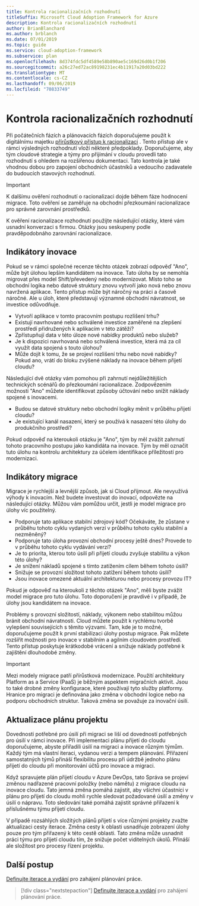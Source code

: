 ```yaml
---
title: Kontrola racionalizačních rozhodnutí
titleSuffix: Microsoft Cloud Adoption Framework for Azure
description: Kontrola racionalizačních rozhodnutí
author: BrianBlanchard
ms.author: brblanch
ms.date: 07/01/2019
ms.topic: guide
ms.service: cloud-adoption-framework
ms.subservice: plan
ms.openlocfilehash: 8d374fdc5df4589e58b890ae5c169d26d0b1f206
ms.sourcegitcommit: a26c27ed72ac89198231ec4b11917a20d03bd222
ms.translationtype: MT
ms.contentlocale: cs-CZ
ms.lasthandoff: 09/06/2019
ms.locfileid: "70833749"
---
```

# <a name="review-rationalization-decisions"></a>Kontrola racionalizačních rozhodnutí

Při počátečních fázích a plánovacích fázích doporučujeme použít k digitálnímu majetku [přírůstkový přístup k racionalizaci](../digital-estate/rationalize.md#incremental-rationalization) . Tento přístup ale v rámci výsledných rozhodnutí vloží některé předpoklady. Doporučujeme, aby tým cloudové strategie a týmy pro přijímání v cloudu provedli tato rozhodnutí s ohledem na rozšířenou dokumentaci. Tato kontrola je také vhodnou dobou pro zapojení obchodních účastníků a vedoucího zadavatele do budoucích stavových rozhodnutí.

> [!IMPORTANT]
> K dalšímu ověření rozhodnutí o racionalizaci dojde během fáze hodnocení migrace. Toto ověření se zaměřuje na obchodní přezkoumání racionalizace pro správné zarovnání prostředků.

K ověření racionalizace rozhodnutí použijte následující otázky, které vám usnadní konverzaci s firmou. Otázky jsou seskupeny podle pravděpodobnáho zarovnání racionalizace.

## <a name="innovation-indicators"></a>Indikátory inovace

Pokud se v rámci společné recenze těchto otázek zobrazí odpověď "Ano", může být úlohou lepším kandidátem na inovace. Tato úloha by se nemohla migrovat přes model Shift/převedený nebo modernizovat. Místo toho se obchodní logika nebo datové struktury znovu vytvoří jako nová nebo znovu navržená aplikace. Tento přístup může být náročný na práci a časově náročné. Ale u úloh, které představují významné obchodní návratnost, se investice odůvodňuje.

- Vytvoří aplikace v tomto pracovním postupu rozlišení trhu?
- Existují navrhované nebo schválené investice zaměřené na zlepšení prostředí přidružených k aplikacím v této zátěži?
- Zpřístupňují data v této úloze nové nabídky produktů nebo služeb?
- Je k dispozici navrhovaná nebo schválená investice, která má za cíl využít data spojená s touto úlohou?
- Může dojít k tomu, že se projeví rozlišení trhu nebo nové nabídky? Pokud ano, vrátí do bloku zvýšené náklady na inovace během přijetí cloudu?

Následující dvě otázky vám pomohou při zahrnutí nejdůležitějších technických scénářů do přezkoumání racionalizace. Zodpovězením možnosti "Ano" můžete identifikovat způsoby účtování nebo snížit náklady spojené s inovacemi.

- Budou se datové struktury nebo obchodní logiky měnit v průběhu přijetí cloudu?
- Je existující kanál nasazení, který se používá k nasazení této úlohy do produkčního prostředí?

Pokud odpověď na kteroukoli otázku je "Ano", tým by měl zvážit zahrnutí tohoto pracovního postupu jako kandidáta na inovace. Tým by měl označit tuto úlohu na kontrolu architektury za účelem identifikace příležitostí pro modernizaci.

## <a name="migration-indicators"></a>Indikátory migrace

Migrace je rychlejší a levnější způsob, jak si Cloud přijmout. Ale nevyužívá výhody k inovacím. Než budete investovat do inovací, odpovězte na následující otázky. Můžou vám pomůžou určit, jestli je model migrace pro úlohy víc použitelný.

- Podporuje tato aplikace stabilní zdrojový kód? Očekáváte, že zůstane v průběhu tohoto cyklu vydaných verzí v průběhu tohoto cyklu stabilní a nezměněný?
- Podporuje tato úloha provozní obchodní procesy ještě dnes? Provede to v průběhu tohoto cyklu vydávání verzí?
- Je to priorita, kterou toto úsilí při přijetí cloudu zvyšuje stabilitu a výkon této úlohy?
- Je snížení nákladů spojené s tímto zatížením cílem během tohoto úsilí?
- Snižuje se provozní složitost tohoto zatížení během tohoto úsilí?
- Jsou inovace omezené aktuální architekturou nebo procesy provozu IT?

Pokud je odpověď na kteroukoli z těchto otázek "Ano", měli byste zvážit model migrace pro tuto úlohu. Toto doporučení je pravdivé i v případě, že úlohy jsou kandidátem na inovace.

Problémy s provozní složitostí, náklady, výkonem nebo stabilitou můžou bránit obchodní návratnosti. Cloud můžete použít k rychlému tvorbě vylepšení souvisejících s těmito výzvami. Tam, kde je to možné, doporučujeme použít k první stabilizaci úlohy postup migrace. Pak můžete rozšířit možnosti pro inovace v stabilním a agilním cloudovém prostředí. Tento přístup poskytuje krátkodobé vrácení a snižuje náklady potřebné k zajištění dlouhodobé změny.

> [!IMPORTANT]
> Mezi modely migrace patří přírůstková modernizace. Použití architektury Platform as a Service (PaaS) je běžným aspektem migračních aktivit. Jsou to také drobné změny konfigurace, které používají tyto služby platformy. Hranice pro migraci je definována jako změna v obchodní logice nebo na podporu obchodních struktur. Taková změna se považuje za inovační úsilí.

## <a name="update-the-project-plan"></a>Aktualizace plánu projektu

Dovednosti potřebné pro úsilí při migraci se liší od dovedností potřebných pro úsilí v rámci inovace. Při implementaci plánu přijetí do cloudu doporučujeme, abyste přiřadili úsilí na migraci a inovace různým týmům. Každý tým má vlastní iteraci, vydanou verzi a tempem plánování. Přiřazení samostatných týmů přináší flexibilitu procesu při údržbě jednoho plánu přijetí do cloudu při monitorování účtů pro inovace a migraci.

Když spravujete plán přijetí cloudu v Azure DevOps, tato Správa se projeví změnou nadřazené pracovní položky (nebo námětu) z migrace cloudu na inovace cloudu. Tato jemná změna pomáhá zajistit, aby všichni účastníci v plánu pro přijetí do cloudu mohli rychle sledovat požadované úsilí a změny v úsilí o nápravu. Toto sledování také pomáhá zajistit správné přiřazení k příslušnému týmu přijetí cloudu.

V případě rozsáhlých složitých plánů přijetí s více různými projekty zvažte aktualizaci cesty iterace. Změna cesty k oblasti usnadňuje zobrazení úlohy pouze pro tým přiřazený k této cestě oblasti. Tato změna může usnadnit práci týmu pro přijetí cloudu tím, že snižuje počet viditelných úkolů. Přináší ale složitost pro procesy řízení projektu.

## <a name="next-steps"></a>Další postup

[Definujte iterace a vydání](./iteration-paths.md) pro zahájení plánování práce.

> [!div class="nextstepaction"]
> [Definujte iterace a vydání](./iteration-paths.md) pro zahájení plánování práce.
